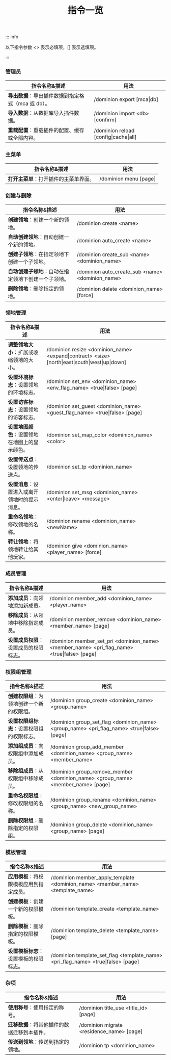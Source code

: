 ﻿---
title: 指令一览
createTime: 2025/03/14 09:29:16
permalink: /doc/player/commands/
---

::: info

以下指令参数 \<> 表示必填项，[] 表示选填项。

:::

### 管理员

| **指令名称&描述**                     | **用法**                                |
|---------------------------------|---------------------------------------|
| **导出数据**：导出插件数据到指定格式（mca 或 db）。 | /dominion export [mca\|db]            |
| **导入数据**：从数据库导入插件数据。            | /dominion import \<db> [confirm]      |
| **重载配置**：重载插件的配置、缓存或全部内容。       | /dominion reload [config\|cache\|all] |

### 主菜单

| **指令名称&描述**           | **用法**                |
|-----------------------|-----------------------|
| **打开主菜单**：打开插件的主菜单界面。 | /dominion menu [page] |

### 创建与删除

| **指令名称&描述**                  | **用法**                                             |
|------------------------------|----------------------------------------------------|
| **创建领地**：创建一个新的领地。           | /dominion create \<name>                           |
| **自动创建领地**：自动创建一个新的领地。       | /dominion auto_create \<name>                      |
| **创建子领地**：在指定领地下创建一个子领地。     | /dominion create_sub \<name> \<dominion_name>      |
| **自动创建子领地**：自动在指定领地下创建一个子领地。 | /dominion auto_create_sub \<name> \<dominion_name> |
| **删除领地**：删除指定的领地。            | /dominion delete \<dominion_name> [force]          |

### 领地管理

| **指令名称&描述**               | **用法**                                                                                             |
|---------------------------|----------------------------------------------------------------------------------------------------|
| **调整领地大小**：扩展或收缩领地的大小。    | /dominion resize \<dominion_name> \<expand\|contract> \<size> [north\|east\|south\|west\|up\|down] |
| **设置环境标志**：设置领地的环境标志。     | /dominion set_env \<dominion_name> \<env_flag_name> \<true\|false> [page]                          |
| **设置访客标志**：设置领地的访客标志。     | /dominion set_guest \<dominion_name> \<guest_flag_name> \<true\|false> [page]                      |
| **设置地图颜色**：设置领地在地图上的显示颜色。 | /dominion set_map_color \<dominion_name> \<color>                                                  |
| **设置传送点**：设置领地的传送点。       | /dominion set_tp \<dominion_name>                                                                  |
| **设置消息**：设置进入或离开领地时的提示消息。 | /dominion set_msg \<dominion_name> \<enter\|leave> \<message>                                      |
| **重命名领地**：修改领地的名称。        | /dominion rename \<dominion_name> \<newName>                                                       |
| **转让领地**：将领地转让给其他玩家。      | /dominion give \<dominion_name> \<player_name> [force]                                             |

### 成员管理

| **指令名称&描述**           | **用法**                                                                                          |
|-----------------------|-------------------------------------------------------------------------------------------------|
| **添加成员**：向领地添加新成员。    | /dominion member_add \<dominion_name> \<player_name>                                            |
| **移除成员**：从领地中移除指定成员。  | /dominion member_remove \<dominion_name> \<member_name> [page]                                  |
| **设置成员权限**：设置成员的权限标志。 | /dominion member_set_pri \<dominion_name> \<member_name> \<pri_flag_name> \<true\|false> [page] |

### 权限组管理

| **指令名称&描述**             | **用法**                                                                                         |
|-------------------------|------------------------------------------------------------------------------------------------|
| **创建权限组**：为领地创建一个新的权限组。 | /dominion group_create \<dominion_name> \<group_name>                                          |
| **设置权限组标志**：设置权限组的权限标志。 | /dominion group_set_flag \<dominion_name> \<group_name> \<pri_flag_name> \<true\|false> [page] |
| **添加组成员**：向权限组中添加成员。    | /dominion group_add_member \<dominion_name> \<group_name> \<member_name>                       |
| **移除组成员**：从权限组中移除成员。    | /dominion group_remove_member \<dominion_name> \<group_name> \<member_name> [page]             |
| **重命名权限组**：修改权限组的名称。    | /dominion group_rename \<dominion_name> \<group_name> \<new_group_name>                        |
| **删除权限组**：删除指定的权限组。     | /dominion group_delete \<dominion_name> \<group_name> [page]                                   |

### 模板管理

| **指令名称&描述**            | **用法**                                                                              |
|------------------------|-------------------------------------------------------------------------------------|
| **应用模板**：将权限模板应用到指定成员。 | /dominion member_apply_template \<dominion_name> \<member_name> \<template_name>    |
| **创建模板**：创建一个新的权限模板。   | /dominion template_create \<template_name>                                          |
| **删除模板**：删除指定的权限模板。    | /dominion template_delete \<template_name> [page]                                   |
| **设置模板标志**：设置模板的权限标志。  | /dominion template_set_flag \<template_name> \<pri_flag_name> \<true\|false> [page] |

### 杂项

| **指令名称&描述**              | **用法**                                     |
|--------------------------|--------------------------------------------|
| **使用称号**：使用指定的称号。        | /dominion title_use \<title_id> [page]     |
| **迁移数据**：将其他插件的数据迁移到本插件。 | /dominion migrate \<residence_name> [page] |
| **传送到领地**：传送到指定的领地。      | /dominion tp \<dominion_name>              |

